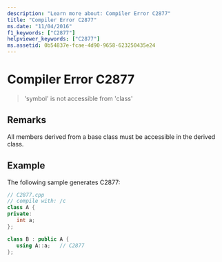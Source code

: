 ```yaml
---
description: "Learn more about: Compiler Error C2877"
title: "Compiler Error C2877"
ms.date: "11/04/2016"
f1_keywords: ["C2877"]
helpviewer_keywords: ["C2877"]
ms.assetid: 0b54837e-fcae-4d90-9658-623250435e24
---
```

# Compiler Error C2877

> 'symbol' is not accessible from 'class'

## Remarks

All members derived from a base class must be accessible in the derived class.

## Example

The following sample generates C2877:

```cpp
// C2877.cpp
// compile with: /c
class A {
private:
   int a;
};

class B : public A {
   using A::a;   // C2877
};
```
